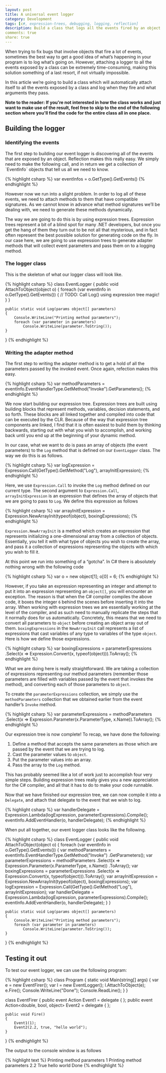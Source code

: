 ```yaml
---
layout: post
title: A universal event logger
category: Development
tags: [c#, expression-trees, debugging, logging, reflection]
description: Build a class that logs all the events fired by an object with the help of expression trees.
comments: true
share: true
---
```


When trying to fix bugs that involve objects that fire a lot of events, sometimes the best way to get a good idea of what’s happening in your program is to log what’s going on. However, attaching a logger to all the events exposed by a class can be extremely time-consuming, making this solution something of a last resort, if not virtually impossible.

In this article we’re going to build a class which will automatically attach itself to all the events exposed by a class and log when they fire and what arguments they pass.

**Note to the reader: If you're not interested in how the class works and just want to make use of the result, feel free to skip to the end of the following section where you'll find the code for the entire class all in one place.**

## Building the logger

### Identifying the events

The first step to building our event logger is discovering all of the events that are exposed by an object. Reflection makes this really easy. We simply need to make the following call, and in return we get a collection of ˋEventInfoˋ objects that tell us all we need to know.

{% highlight csharp %}
var eventInfos = o.GetType().GetEvents()
{% endhighlight %}

However now we run into a slight problem. In order to log all of these events, we need to attach methods to them that have compatible signatures. As we cannot know in advance what method signatures we’ll be dealing with, we need to generate these methods dynamically.

The way we are going to do this is by using expression trees. Expression trees represent a bit of a blind spot for many .NET developers, but once you get the hang of them they turn out to be not all that mysterious, and in fact often represent the best possible solution for generating code on the fly. In our case here, we are going to use expression trees to generate adapter methods that will collect event parameters and pass them on to a logging method.
 
### The logger class

This is the skeleton of what our logger class will look like.

{% highlight csharp %}
class EventLogger
{
    public void AttachToObject(object o)
    {
        foreach (var eventInfo in o.GetType().GetEvents())
        {
            // TODO: Call Log() using expression tree magic!
        }
    }

    public static void Log(params object[] parameters)
    {
        Console.WriteLine("Printing method parameters");
        foreach (var parameter in parameters)
            Console.WriteLine(parameter.ToString());
    }
}
{% endhighlight %}

### Writing the adapter method
The first step to writing the adapter method is to get a hold of all the parameters passed by the invoked event. Once again, refection makes this easy.

{% highlight csharp %}
var methodParameters = eventInfo.EventHandlerType.GetMethod("Invoke").GetParameters();
{% endhighlight %}

We now start building our expression tree. Expression trees are built using building blocks that represent methods, variables, decision statements, and so forth. These blocks are all linked together and compiled into code that can be executed by the CLR. Because of the way that expression tree components are linked, I find that it is often easiest to build them by thinking backwards, starting out with what you wish to accomplish, and working back until you end up at the beginning of your dynamic method.

In our case, what we want to do is pass an array of objects (the event parameters) to the `Log` method that is defined on our `EventLogger` class. The way we do this is as follows.

{% highlight csharp %}
var logExpression = Expression.Call(GetType().GetMethod("Log"), arrayInitExpression);
{% endhighlight %}

Here, we use `Expression.Call` to invoke the `Log` method defined on our current type. The second argument to `Expression.Call`, `arrayInitExpression` is an expression that defines the array of objects that we are going to pass to `Log`. We define this expression as follows

{% highlight csharp %}
var arrayInitExpression = Expression.NewArrayInit(typeof(object), boxingExpressions);
{% endhighlight %}

`Expression.NewArrayInit` is a method which creates an expression that represents initializing a one-dimensional array from a collection of objects. Essentially, you tell it with what type of objects you wish to create the array, and pass it a collection of expressions representing the objects with which you wish to fill it.

At this point we run into something of a “gotcha”. In C# there is absolutely nothing wrong with the following code

{% highlight csharp %}
var o = new object[1];
o[0] = 6;
{% endhighlight %}

However, if you take an expression representing an integer and attempt to put it into an expression representing an `object[]`, you will encounter an exception. The reason is that when the C# compiler compiles the above code, it boxes the integer `6` behind the scenes before inserting it into the array. When working with expression trees we are essentially working at the level of the compiler, and as such need to manually replicate the steps that it normally does for us automatically. Concretely, this means that we need to convert all parameters to `object` before creating an object array out of them. `boxingExpressions` in the `NewArrayInit` call represents a list of expressions that cast variables of any type to variables of the type `object`. Here is how we define those expressions.

{% highlight csharp %}
var boxingExpressions = parameterExpressions
	.Select(x => Expression.Convert(x, typeof(object))).ToArray();
{% endhighlight %}

What we are doing here is really straightforward. We are taking a collection of expressions representing our method parameters (remember those parameters are filled with variables passed by the event that invokes the method), and converting each of those parameters to `object`.

To create the `parameterExpressions` collection, we simply use the `methodParameters` collection that we obtained earlier from the event handler’s `Invoke` method.

{% highlight csharp %}
var parameterExpressions = methodParameters
	.Select(x => Expression.Parameter(x.ParameterType, x.Name)).ToArray();
{% endhighlight %}

Our expression tree is now complete! To recap, we have done the following:

1. Define a method that accepts the same parameters as those which are passed by the event that we are trying to log.
2. Cast the parameter values to `object`.
3. Put the parameter values into an array.
4. Pass the array to the `Log` method.

This has probably seemed like a lot of work just to accomplish four very simple steps. Building expression trees really gives you a new appreciation for the C# compiler, and all that it has to do to make your code runnable.

Now that we have finished our expression tree, we can now compile it into a `Delegate`, and attach that delegate to the event that we wish to log.

{% highlight csharp %}
var handlerDelegate = Expression.Lambda(logExpression, parameterExpressions).Compile();
eventInfo.AddEventHandler(o, handlerDelegate);
{% endhighlight %}

When put all together, our event logger class looks like the following.

{% highlight csharp %}
class EventLogger
{
    public void AttachToObject(object o)
    {
        foreach (var eventInfo in o.GetType().GetEvents())
        {
            var methodParameters = eventInfo.EventHandlerType.GetMethod("Invoke")
				.GetParameters();
            var parameterExpressions = methodParameters
				.Select(x => Expression.Parameter(x.ParameterType, x.Name))
				.ToArray();
            var boxingExpressions = parameterExpressions
				.Select(x => Expression.Convert(x, typeof(object))).ToArray();
            var arrayInitExpression =
				Expression.NewArrayInit(typeof(object), boxingExpressions);
            var logExpression =
				Expression.Call(GetType().GetMethod("Log"), arrayInitExpression);
            var handlerDelegate =
				Expression.Lambda(logExpression, parameterExpressions).Compile();
            eventInfo.AddEventHandler(o, handlerDelegate);
        }
    }

    public static void Log(params object[] parameters)
    {
        Console.WriteLine("Printing method parameters");
        foreach (var parameter in parameters)
            Console.WriteLine(parameter.ToString());
    }
}
{% endhighlight %}

## Testing it out
To test our event logger, we can use the following program:

{% highlight csharp %}
class Program
{
    static void Main(string[] args)
    {
        var e = new EventFirer();
        var l = new EventLogger();
        l.AttachToObject(e);
        e.Fire();
        Console.WriteLine("Done");
        Console.ReadLine();
    }
}

class EventFirer
{
    public event Action<int> Event1 = delegate { };
    public event Action<double, bool, object> Event2 = delegate { };

    public void Fire()
    {
        Event1(1);
        Event2(2.2, true, "hello world");
    }
}
{% endhighlight %}

The output to the console window is as follows

{% highlight text %}
Printing method parameters
1
Printing method parameters
2.2
True
hello world
Done
{% endhighlight %}
